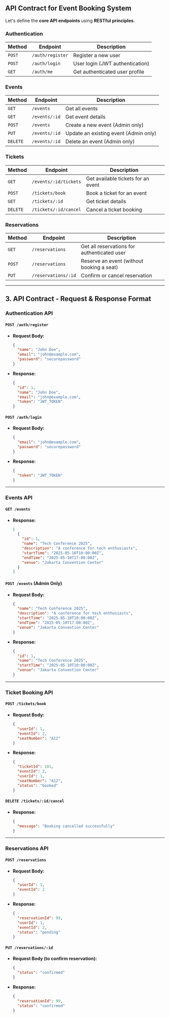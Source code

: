 ## API Contract for Event Booking System

Let's define the **core API endpoints** using **RESTful principles**.

### **Authentication**

| Method | Endpoint         | Description                     |
| ------ | ---------------- | ------------------------------- |
| `POST` | `/auth/register` | Register a new user             |
| `POST` | `/auth/login`    | User login (JWT authentication) |
| `GET`  | `/auth/me`       | Get authenticated user profile  |

### **Events**

| Method   | Endpoint      | Description                           |
| -------- | ------------- | ------------------------------------- |
| `GET`    | `/events`     | Get all events                        |
| `GET`    | `/events/:id` | Get event details                     |
| `POST`   | `/events`     | Create a new event (Admin only)       |
| `PUT`    | `/events/:id` | Update an existing event (Admin only) |
| `DELETE` | `/events/:id` | Delete an event (Admin only)          |

### **Tickets**

| Method   | Endpoint              | Description                        |
| -------- | --------------------- | ---------------------------------- |
| `GET`    | `/events/:id/tickets` | Get available tickets for an event |
| `POST`   | `/tickets/book`       | Book a ticket for an event         |
| `GET`    | `/tickets/:id`        | Get ticket details                 |
| `DELETE` | `/tickets/:id/cancel` | Cancel a ticket booking            |

### **Reservations**

| Method | Endpoint            | Description                                 |
| ------ | ------------------- | ------------------------------------------- |
| `GET`  | `/reservations`     | Get all reservations for authenticated user |
| `POST` | `/reservations`     | Reserve an event (without booking a seat)   |
| `PUT`  | `/reservations/:id` | Confirm or cancel reservation               |

---

## **3. API Contract - Request & Response Format**

### **Authentication API**

#### `POST /auth/register`

- **Request Body:**
  ```json
  {
    "name": "John Doe",
    "email": "john@example.com",
    "password": "securepassword"
  }
  ```
- **Response:**
  ```json
  {
    "id": 1,
    "name": "John Doe",
    "email": "john@example.com",
    "token": "JWT_TOKEN"
  }
  ```

#### `POST /auth/login`

- **Request Body:**
  ```json
  {
    "email": "john@example.com",
    "password": "securepassword"
  }
  ```
- **Response:**
  ```json
  {
    "token": "JWT_TOKEN"
  }
  ```

---

### **Events API**

#### `GET /events`

- **Response:**
  ```json
  [
    {
      "id": 1,
      "name": "Tech Conference 2025",
      "description": "A conference for tech enthusiasts",
      "startTime": "2025-05-10T10:00:00Z",
      "endTime": "2025-05-10T17:00:00Z",
      "venue": "Jakarta Convention Center"
    }
  ]
  ```

#### `POST /events` (Admin Only)

- **Request Body:**
  ```json
  {
    "name": "Tech Conference 2025",
    "description": "A conference for tech enthusiasts",
    "startTime": "2025-05-10T10:00:00Z",
    "endTime": "2025-05-10T17:00:00Z",
    "venue": "Jakarta Convention Center"
  }
  ```
- **Response:**
  ```json
  {
    "id": 1,
    "name": "Tech Conference 2025",
    "startTime": "2025-05-10T10:00:00Z",
    "venue": "Jakarta Convention Center"
  }
  ```

---

### **Ticket Booking API**

#### `POST /tickets/book`

- **Request Body:**
  ```json
  {
    "userId": 1,
    "eventId": 2,
    "seatNumber": "A12"
  }
  ```
- **Response:**
  ```json
  {
    "ticketId": 101,
    "eventId": 2,
    "userId": 1,
    "seatNumber": "A12",
    "status": "booked"
  }
  ```

#### `DELETE /tickets/:id/cancel`

- **Response:**
  ```json
  {
    "message": "Booking cancelled successfully"
  }
  ```

---

### **Reservations API**

#### `POST /reservations`

- **Request Body:**
  ```json
  {
    "userId": 1,
    "eventId": 2
  }
  ```
- **Response:**
  ```json
  {
    "reservationId": 99,
    "userId": 1,
    "eventId": 2,
    "status": "pending"
  }
  ```

#### `PUT /reservations/:id`

- **Request Body (to confirm reservation):**

  ```json
  {
    "status": "confirmed"
  }
  ```

- **Response:**
  ```json
  {
    "reservationId": 99,
    "status": "confirmed"
  }
  ```

